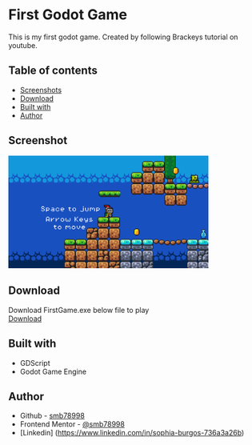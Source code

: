 # First Godot Game

This is my first godot game. Created by following Brackeys tutorial on youtube. 

## Table of contents

- [Screenshots](#screenshot)
- [Download](#Download)
- [Built with](#built-with)
- [Author](#author)

## Screenshot
<img src="Screenshot%202024-05-26%20222222.png" href="Screenshot%202024-05-26%20222222.png" width="400">

## Download
Download FirstGame.exe below file to play<br>
[Download](https://github.com/smb78998/First-Godot-Game/blob/main/First%20Game.exe)

## Built with

- GDScript
- Godot Game Engine

## Author

- Github - [smb78998](https://github.com/smb78998)
- Frontend Mentor - [@smb78998](https://www.frontendmentor.io/profile/smb78998)
- [Linkedin] (https://www.linkedin.com/in/sophia-burgos-736a3a26b)
